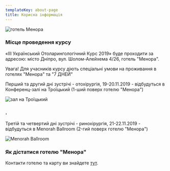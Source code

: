 ```yaml
---
templateKey: about-page
title: Корисна інформація
---
```

![готель Менора](/img/menora-hotel.jpg "готель Менора")

### Місце проведення курсу

«III Український Отоларингологічний Курс 2019» буде проходити за адресою: місто Дніпро, вул. Шолом-Алейхема 4/26, готель "Менора".

Увага! Для учасників курсу діють спеціальні умови на проживання в готелях "Менора" та "7 ДНЕЙ"

Перший та другий дні зустрічі - отохірургія, 19-20.11.2019 - відбудуться в Конференц-залі на Троїцький (1-ший поверх готелю "Менора")

![зал на Троїцький](/img/1й-этаж-1.jpg "зал на Троїцький")

### .

Третій та четвертий дні зустрічі - ринохірургія, 21-22.11.2019 - відбудуться в Menorah Ballroom (2-гий поверх готелю "Менора")

![Menorah Ballroom](/img/kc-ballroom-01.jpg "Menorah Ballroom")

### Як дістатися готелю "Менора"

Контакти готелю та карту ви знайдете [тут](http://menorahotel.com/contacts/).
